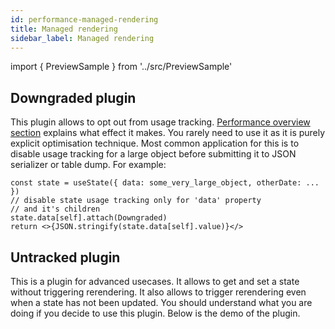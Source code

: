 ```yaml
---
id: performance-managed-rendering
title: Managed rendering
sidebar_label: Managed rendering
---
```


import { PreviewSample } from '../src/PreviewSample'

## Downgraded plugin

This plugin allows to opt out from usage tracking. [Performance overview section](./performance-intro) explains what effect it makes. You rarely need to use it as it is purely explicit optimisation technique. Most common application for this is to disable usage tracking for a large object before submitting it to JSON serializer or table dump. For example:

```tsx
const state = useState({ data: some_very_large_object, otherDate: ... })
// disable state usage tracking only for 'data' property
// and it's children
state.data[self].attach(Downgraded)
return <>{JSON.stringify(state.data[self].value)}</>
```

## Untracked plugin

This is a plugin for advanced usecases. It allows to get and set a state without triggering rerendering. It also allows to trigger rerendering even when a state has not been updated. You should understand what you are doing if you decide to use this plugin. Below is the demo of the plugin.

<PreviewSample example="plugin-untracked" />


